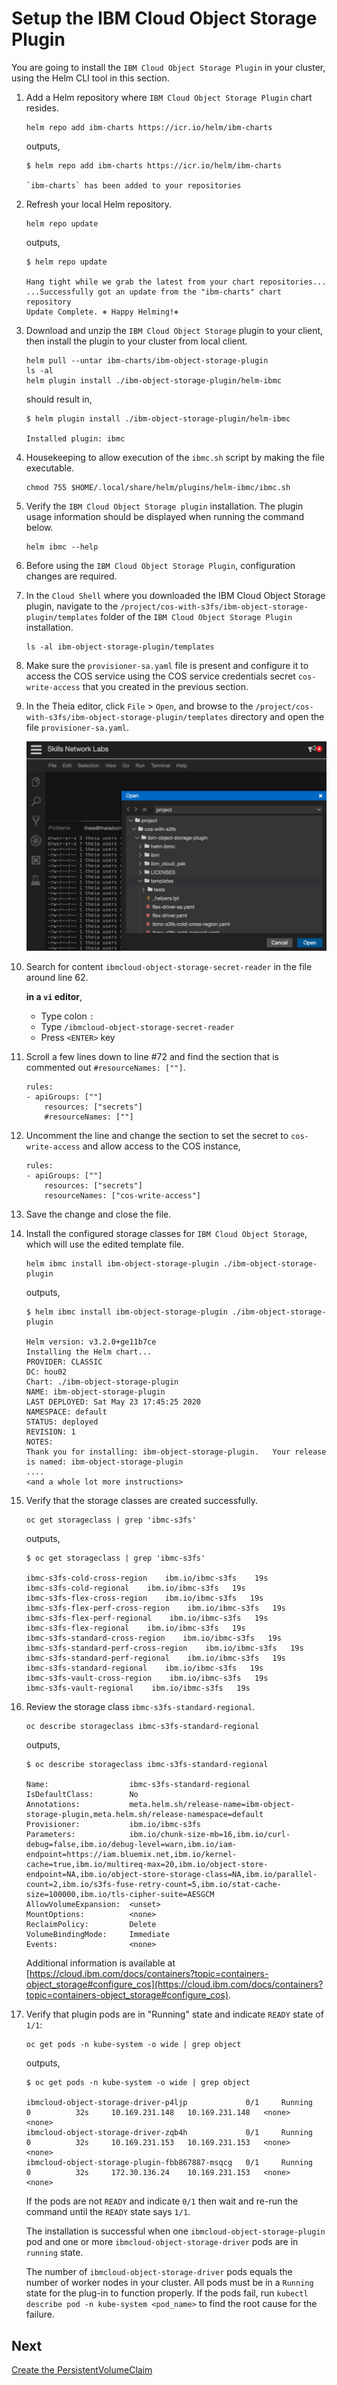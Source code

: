 # Setup the IBM Cloud Object Storage Plugin

You are going to install the `IBM Cloud Object Storage Plugin` in your cluster, using the Helm CLI tool in this section.

1. Add a Helm repository where `IBM Cloud Object Storage Plugin` chart resides.

    ```console
    helm repo add ibm-charts https://icr.io/helm/ibm-charts
    ```

    outputs,

    ```console
    $ helm repo add ibm-charts https://icr.io/helm/ibm-charts

    `ibm-charts` has been added to your repositories
    ```

1. Refresh your local Helm repository.

    ```console
    helm repo update
    ```

    outputs,

    ```console
    $ helm repo update

    Hang tight while we grab the latest from your chart repositories...
    ...Successfully got an update from the "ibm-charts" chart repository
    Update Complete. ⎈ Happy Helming!⎈ 
    ```

1. Download and unzip the `IBM Cloud Object Storage` plugin to your client, then install the plugin to your cluster from local client.

    ```console
    helm pull --untar ibm-charts/ibm-object-storage-plugin
    ls -al
    helm plugin install ./ibm-object-storage-plugin/helm-ibmc
    ```

    should result in,

    ```console
    $ helm plugin install ./ibm-object-storage-plugin/helm-ibmc

    Installed plugin: ibmc
    ```

1. Housekeeping to allow execution of the `ibmc.sh` script by making the file executable.

    ```console
    chmod 755 $HOME/.local/share/helm/plugins/helm-ibmc/ibmc.sh
    ```

1. Verify the `IBM Cloud Object Storage plugin` installation. The plugin usage information should be displayed when running the command below.

    ```console
    helm ibmc --help
    ```

1. Before using the `IBM Cloud Object Storage Plugin`, configuration changes are required.
1. In the `Cloud Shell` where you downloaded the IBM Cloud Object Storage plugin, navigate to the `/project/cos-with-s3fs/ibm-object-storage-plugin/templates` folder of the `IBM Cloud Object Storage Plugin` installation.

    ```console
    ls -al ibm-object-storage-plugin/templates
    ```

1. Make sure the `provisioner-sa.yaml` file is present and configure it to access the COS service using the COS service credentials secret `cos-write-access` that you created in the previous section.

1. In the Theia editor, click `File` > `Open`, and browse to the `/project/cos-with-s3fs/ibm-object-storage-plugin/templates` directory and open the file `provisioner-sa.yaml`.

    ![Theia - Open dir](../images/cos-with-s3fs/theia-open-dir.png)

1. Search for content `ibmcloud-object-storage-secret-reader` in the file around line 62.

    **in a `vi` editor**,
    - Type colon `:`
    - Type `/ibmcloud-object-storage-secret-reader`
    - Press `<ENTER>` key

1. Scroll a few lines down to line #72 and find the section that is commented out `#resourceNames: [""]`.

    ```console
    rules:
    - apiGroups: [""]
        resources: ["secrets"]
        #resourceNames: [""]
    ```

1. Uncomment the line and change the section to set the secret to `cos-write-access` and allow access to the COS instance,

    ```console
    rules:
    - apiGroups: [""]
        resources: ["secrets"]
        resourceNames: ["cos-write-access"]
    ```

1. Save the change and close the file.
1. Install the configured storage classes for `IBM Cloud Object Storage`, which will use the edited template file.

    ```console
    helm ibmc install ibm-object-storage-plugin ./ibm-object-storage-plugin
    ```

    outputs,

    ```console
    $ helm ibmc install ibm-object-storage-plugin ./ibm-object-storage-plugin

    Helm version: v3.2.0+ge11b7ce
    Installing the Helm chart...
    PROVIDER: CLASSIC
    DC: hou02
    Chart: ./ibm-object-storage-plugin
    NAME: ibm-object-storage-plugin
    LAST DEPLOYED: Sat May 23 17:45:25 2020
    NAMESPACE: default
    STATUS: deployed
    REVISION: 1
    NOTES:
    Thank you for installing: ibm-object-storage-plugin.   Your release is named: ibm-object-storage-plugin
    ....
    <and a whole lot more instructions>
    ```

1. Verify that the storage classes are created successfully.

    ```console
    oc get storageclass | grep 'ibmc-s3fs'
    ```

    outputs,

    ```console
    $ oc get storageclass | grep 'ibmc-s3fs'

    ibmc-s3fs-cold-cross-region    ibm.io/ibmc-s3fs    19s
    ibmc-s3fs-cold-regional    ibm.io/ibmc-s3fs   19s
    ibmc-s3fs-flex-cross-region    ibm.io/ibmc-s3fs   19s
    ibmc-s3fs-flex-perf-cross-region    ibm.io/ibmc-s3fs   19s
    ibmc-s3fs-flex-perf-regional    ibm.io/ibmc-s3fs   19s
    ibmc-s3fs-flex-regional    ibm.io/ibmc-s3fs   19s
    ibmc-s3fs-standard-cross-region    ibm.io/ibmc-s3fs   19s
    ibmc-s3fs-standard-perf-cross-region    ibm.io/ibmc-s3fs   19s
    ibmc-s3fs-standard-perf-regional    ibm.io/ibmc-s3fs   19s
    ibmc-s3fs-standard-regional    ibm.io/ibmc-s3fs   19s
    ibmc-s3fs-vault-cross-region    ibm.io/ibmc-s3fs   19s
    ibmc-s3fs-vault-regional    ibm.io/ibmc-s3fs   19s
    ```

1. Review the storage class `ibmc-s3fs-standard-regional`.

    ```console
    oc describe storageclass ibmc-s3fs-standard-regional
    ```

    outputs,

    ```console
    $ oc describe storageclass ibmc-s3fs-standard-regional

    Name:                  ibmc-s3fs-standard-regional
    IsDefaultClass:        No
    Annotations:           meta.helm.sh/release-name=ibm-object-storage-plugin,meta.helm.sh/release-namespace=default
    Provisioner:           ibm.io/ibmc-s3fs
    Parameters:            ibm.io/chunk-size-mb=16,ibm.io/curl-debug=false,ibm.io/debug-level=warn,ibm.io/iam-endpoint=https://iam.bluemix.net,ibm.io/kernel-cache=true,ibm.io/multireq-max=20,ibm.io/object-store-endpoint=NA,ibm.io/object-store-storage-class=NA,ibm.io/parallel-count=2,ibm.io/s3fs-fuse-retry-count=5,ibm.io/stat-cache-size=100000,ibm.io/tls-cipher-suite=AESGCM
    AllowVolumeExpansion:  <unset>
    MountOptions:          <none>
    ReclaimPolicy:         Delete
    VolumeBindingMode:     Immediate
    Events:                <none>
    ```

    Additional information is available at [https://cloud.ibm.com/docs/containers?topic=containers-object_storage#configure_cos](https://cloud.ibm.com/docs/containers?topic=containers-object_storage#configure_cos).

1. Verify that plugin pods are in "Running" state and indicate `READY` state of `1/1`:

    ```console
    oc get pods -n kube-system -o wide | grep object
    ```

    outputs,

    ```console
    $ oc get pods -n kube-system -o wide | grep object

    ibmcloud-object-storage-driver-p4ljp             0/1     Running   0          32s     10.169.231.148   10.169.231.148   <none>           <none>
    ibmcloud-object-storage-driver-zqb4h             0/1     Running   0          32s     10.169.231.153   10.169.231.153   <none>           <none>
    ibmcloud-object-storage-plugin-fbb867887-msqcg   0/1     Running   0          32s     172.30.136.24    10.169.231.153   <none>           <none>
    ```

    If the pods are not `READY` and indicate `0/1` then wait and re-run the command until the `READY` state says `1/1`.

    The installation is successful when one `ibmcloud-object-storage-plugin` pod and one or more `ibmcloud-object-storage-driver` pods are in `running` state.

    The number of `ibmcloud-object-storage-driver` pods equals the number of worker nodes in your cluster. All pods must be in a `Running` state for the plug-in to function properly. If the pods fail, run `kubectl describe pod -n kube-system <pod_name>` to find the root cause for the failure.

## Next

[Create the PersistentVolumeClaim](PVC.md)
